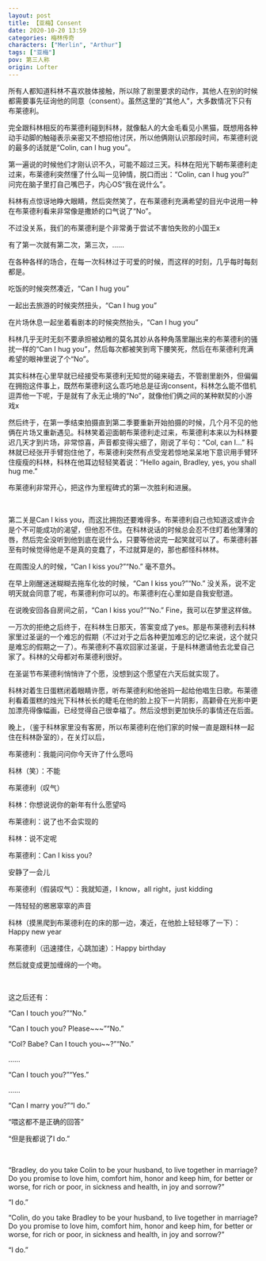 ```yaml
---
layout: post
title: 【亚梅】Consent
date: 2020-10-20 13:59
categories: 梅林传奇
characters: ["Merlin", "Arthur"]
tags: ["亚梅"]
pov: 第三人称
origin: Lofter
---
```


所有人都知道科林不喜欢肢体接触，所以除了剧里要求的动作，其他人在别的时候都需要事先征询他的同意（consent）。虽然这里的“其他人”，大多数情况下只有布莱德利。

完全跟科林相反的布莱德利碰到科林，就像黏人的大金毛看见小黑猫，既想用各种动手动脚的触碰表示亲密又不想招他讨厌，所以他俩刚认识那段时间，布莱德利说的最多的话就是“Colin, can I hug you”。

第一遍说的时候他们才刚认识不久，可能不超过三天。科林在阳光下朝布莱德利走过来，布莱德利突然懂了什么叫一见钟情，脱口而出：“Colin, can I hug you?” 问完在脑子里打自己嘴巴子，内心OS“我在说什么”。

科林有点惊讶地睁大眼睛，然后突然笑了，在布莱德利充满希望的目光中说用一种在布莱德利看来非常像是撒娇的口气说了“No”。

不过没关系，我们的布莱德利是个非常勇于尝试不害怕失败的小国王x

有了第一次就有第二次，第三次，……

在各种各样的场合，在每一次科林过于可爱的时候，而这样的时刻，几乎每时每刻都是。

吃饭的时候突然凑近，“Can I hug you”

一起出去旅游的时候突然扭头，“Can I hug you”

在片场休息一起坐着看剧本的时候突然抬头，“Can I hug you”

科林几乎无时无刻不要承担被幼稚的莫名其妙从各种角落里蹦出来的布莱德利的骚扰一样的“Can I hug you”，然后每次都被笑到弯下腰笑死，然后在布莱德利充满希望的眼神里说了个“No”。

其实科林在心里早就已经接受布莱德利无知觉的碰来碰去，不管剧里剧外，但偏偏在拥抱这件事上，既然布莱德利这么乖巧地总是征询consent，科林怎么能不借机逗弄他一下呢，于是就有了永无止境的“No”，就像他们俩之间的某种默契的小游戏x

然后终于，在第一季结束拍摄直到第二季要重新开始拍摄的时候，几个月不见的他俩在片场又重新遇见。科林笑着迎面朝布莱德利走过来，布莱德利本来以为科林要迟几天才到片场，非常惊喜，声音都变得尖细了，刚说了半句：“Col, can I...” 科林就已经张开手臂抱住他了，布莱德利突然有点受宠若惊地呆呆地下意识用手臂环住瘦瘦的科林，科林在他耳边轻轻笑着说：“Hello again, Bradley, yes, you shall hug me.” 

布莱德利非常开心，把这作为里程碑式的第一次胜利和进展。

<br>

第二关是Can I kiss you，而这比拥抱还要难得多。布莱德利自己也知道这或许会是个不可能成功的渴望，但他忍不住。在科林说话的时候总会忍不住盯着他薄薄的唇，然后完全没听到他到底在说什么，只要等他说完一起笑就可以了。布莱德利甚至有时候觉得他是不是真的变蠢了，不过就算是的，那也都怪科林林。

在周围没人的时候，“Can I kiss you?”“No.” 毫不意外。

在早上刚醒迷迷糊糊去拖车化妆的时候，“Can I kiss you?”“No.” 没关系，说不定明天就会同意了呢，布莱德利你可以的。布莱德利在心里如是自我安慰道。

在说晚安回各自房间之前，“Can I kiss you?”“No.” Fine，我可以在梦里这样做。

一万次的拒绝之后终于，在科林生日那天，答案变成了yes。那是布莱德利去科林家里过圣诞的一个难忘的假期（不过对于之后各种更加难忘的记忆来说，这个就只是难忘的假期之一了）。布莱德利不喜欢回家过圣诞，于是科林邀请他去北爱自己家了。科林的父母都对布莱德利很好。

在圣诞节布莱德利悄悄许了个愿，没想到这个愿望在六天后就实现了。

科林对着生日蛋糕闭着眼睛许愿，听布莱德利和他爸妈一起给他唱生日歌。布莱德利看着蛋糕的烛光下科林长长的睫毛在他的脸上投下一片阴影，高颧骨在光影中更加漂亮得像幅画，已经觉得自己很幸福了。然后没想到更加快乐的事情还在后面。

晚上，（鉴于科林家里没有客房，所以布莱德利在他们家的时候一直是跟科林一起住在科林卧室的），在关灯以后，

布莱德利：我能问问你今天许了什么愿吗

科林（笑）：不能

布莱德利（叹气）

科林：你想说说你的新年有什么愿望吗

布莱德利：说了也不会实现的

科林：说不定呢

布莱德利：Can I kiss you?

安静了一会儿

布莱德利（假装叹气）：我就知道，I know，all right，just kidding

一阵轻轻的窸窸窣窣的声音

科林（摸黑爬到布莱德利在的床的那一边，凑近，在他脸上轻轻啄了一下）：Happy new year

布莱德利（迅速搂住，心跳加速）：Happy birthday

然后就变成更加缠绵的一个吻。

<br>

这之后还有：

“Can I touch you?”“No.”

“Can I touch you? Please~~~”“No.”

“Col? Babe? Can I touch you~~?”“No.”

……

“Can I touch you?”“Yes.”

……

“Can I marry you?”“I do.”

“喂这都不是正确的回答”

“但是我都说了I do.”

<br>

“Bradley, do you take Colin to be your husband, to live together in marriage? Do you promise to love him, comfort him, honor and keep him, for better or worse, for rich or poor, in sickness and health, in joy and sorrow?”

“I do.”

“Colin, do you take Bradley to be your husband, to live together in marriage? Do you promise to love him, comfort him, honor and keep him, for better or worse, for rich or poor, in sickness and health, in joy and sorrow?”

“I do.”
